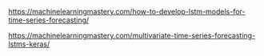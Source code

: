https://machinelearningmastery.com/how-to-develop-lstm-models-for-time-series-forecasting/

https://machinelearningmastery.com/multivariate-time-series-forecasting-lstms-keras/